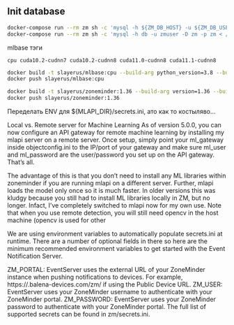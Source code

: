 ## Init database

```bash
docker-compose run --rm zm sh -c 'mysql -h ${ZM_DB_HOST} -u ${ZM_DB_USER} -p${ZM_DB_PASS} < /usr/share/zoneminder/db/zm_create.sql'
docker-compose run --rm zm sh -c 'mysql -h db -u zmuser -D zm -p zm < /usr/share/zoneminder/db/zm_create.sql'
```

mlbase тэги
```
cpu cuda10.2-cudnn7 cuda10.2-cudnn8 cuda11.0-cudnn8 cuda11.1-cudnn8
```

```bash
docker build -t slayerus/mlbase:cpu --build-arg python_version=3.8 --build-arg opencv_version=4.5.2 --build-arg dlib_version=v19.22 ./mlbase/dist/cpu/.
docker push slayerus/mlbase:cpu

docker build -t slayerus/zoneminder:1.36 --build-arg version=1.36 --build-arg ffmpeg_version=4.4-ubuntu1804 ./zoneminder/.
docker push slayerus/zoneminder:1.36
```

Переделать ENV для ${MLAPI_DIR}/secrets.ini, ато как то костыляво...

Local vs. Remote server for Machine Learning
As of version 5.0.0, you can now configure an API gateway for remote machine learning by installing my mlapi server on a remote server. Once setup, simply point your ml_gateway inside objectconfig.ini to the IP/port of your gateway and make sure ml_user and ml_password are the user/password you set up on the API gateway. That’s all.

The advantage of this is that you don’t need to install any ML libraries within zoneminder if you are running mlapi on a different server. Further, mlapi loads the model only once so it is much faster. In older versions this was kludgy because you still had to install ML libraries locally in ZM, but no longer. Infact, I’ve completely switched to mlapi now for my own use. Note that when you use remote detection, you will still need opencv in the host machine (opencv is used for other


We are using environment variables to automatically populate secrets.ini at runtime. There are a number of optional fields in there so here are the minimum recommended environment variables to get started with the Event Notification Server.

ZM_PORTAL: EventServer uses the external URL of your ZoneMinder instance when pushing notifications to devices. For example, https://<UUID>.balena-devices.com/zm/ if using the Public Device URL.
ZM_USER: EventServer uses your ZoneMinder username to authenticate with your ZoneMinder portal.
ZM_PASSWORD: EventServer uses your ZoneMinder password to authenticate with your ZoneMinder portal.
The full list of supported secrets can be found in zm/secrets.ini.